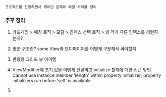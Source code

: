 ```
프로젝트를 진행하면서 겪어던 문제와 해결 사례를 정리
```


### 추후 정리

1. 카드게임 > 매칭 로직 > 모딜 > 인덱스 선택 로직 > 왜 각기 다른 인덱스를 리턴하는지?

2. 좋은 구조란? some View와 모디파이어를 어떻게 구분해서 써야할지

3. 반응형 그리드 뷰 아이템

4. ViewModifier에 초기 값을 어떻게 전달하고 initialize 할지에 대한 접근 방법
   Cannot use instance member 'length' within property initializer; property initializers run before 'self' is available
5. 